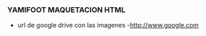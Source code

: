 ### YAMIFOOT MAQUETACION HTML

- url de google drive con las imagenes
        -http://www.google.com